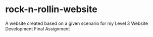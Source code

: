 # rock-n-rollin-website

A website created based on a given scenario for my Level 3 Website Development Final Assignment